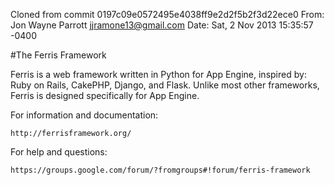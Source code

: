Cloned from commit 0197c09e0572495e4038ff9e2d2f5b2f3d22ece0 
From: Jon Wayne Parrott <jjramone13@gmail.com>
Date: Sat, 2 Nov 2013 15:35:57 -0400

#The Ferris Framework

Ferris is a web framework written in Python for App Engine, inspired by: Ruby on Rails, CakePHP, Django, and Flask. Unlike most other frameworks, Ferris is designed specifically for App Engine.

For information and documentation:

    http://ferrisframework.org/

For help and questions: 

    https://groups.google.com/forum/?fromgroups#!forum/ferris-framework
